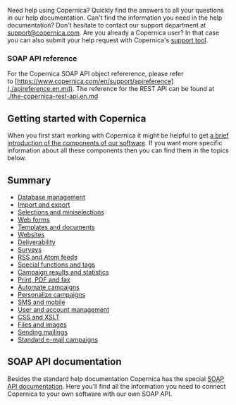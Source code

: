Need help using Copernica? Quickly find the answers to all your
questions in our help documentation. Can't find the information you need
in the help documentation? Don't hesitate to contact our support
department at
[support@copernica.com](mailto:support@copernica.com "support@copernica.com").
Are you already a Copernica user? In that case you can also submit your
help request with Copernica's [support
tool](./tickets.en.md "Support tool").

### SOAP API reference

For the Copernica SOAP API object refererence, please refer
to [https://www.copernica.com/en/support/apireference](./apireference.en.md).
The reference for the REST API can be found at
[./the-copernica-rest-api.en.md](./the-copernica-rest-api.en.md)

Getting started with Copernica
------------------------------

When you first start working with Copernica it might be helpful to get
[a brief introduction of the components of our
software](./getting-started-a-brief-overview-of-the-software.en.md).
If you want more specific information about all these components then
you can find them in the topics below.

Summary
-------

-   [Database
    management](./database-management.en.md)
-   [Import and
    export](./import-and-export.en.md)
-   [Selections and
    miniselections](./selections-and-miniselections.en.md)
-   [Web forms](./web-forms.en.md)
-   [Templates and
    documents](./templates-and-documents.en.md)
-   [Websites](./websites.en.md)
-   [Deliverability](./deliverability.en.md)
-   [Surveys](./surveys.en.md)
-   [RSS and Atom
    feeds](./rss-and-atom-feeds.en.md)
-   [Special functions and
    tags](./special-functions-and-tags.en.md)
-   [Campaign results and
    statistics](./campaign-results-and-statistics.en.md)
-   [Print, PDF and
    fax](./print-pdf-and-fax.en.md)
-   [Automate
    campaigns](./automate-campaigns.en.md)
-   [Personalize
    campaigns](./personalize-campaigns.en.md)
-   [SMS and mobile](./sms-and-mobile.en.md)
-   [User and account
    management](./user-and-account-management.en.md)
-   [CSS and XSLT](./css-and-xslt.en.md)
-   [Files and
    images](./files-and-images.en.md)
-   [Sending
    mailings](./sending-mailings.en.md)
-   [Standard e-mail
    campaigns](https://www.copernica.com/en/blog/standard-email-campaigns.en.md)

SOAP API documentation
----------------------

Besides the standard help documentation Copernica has the special [SOAP
API
documentation](./soap-api-documentation.en.md).
Here you'll find all the information you need to connect Copernica to
your own software with our own SOAP API.

